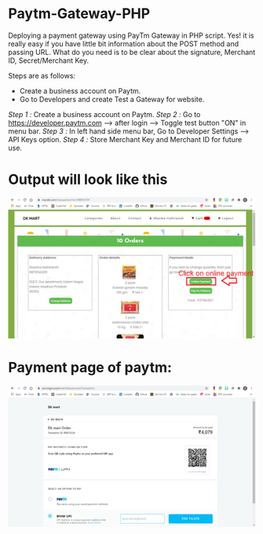 # Paytm-Gateway-PHP
Deploying a payment gateway using PayTm Gateway in PHP script. Yes! it is really easy if you have little bit information about the POST method and passing URL.
What do you need is to be clear about the signature, Merchant ID, Secret/Merchant Key.

Steps are as follows:

 - Create a business account on Paytm.
 - Go to Developers and create Test a Gateway for website.
 
*Step 1 :* Create a business account on Paytm.
*Step 2 :* Go to https://developer.paytm.com --> after login --> Toggle test button "ON" in menu bar.
*Step 3 :* In left hand side menu bar, Go to Developer Settings --> API Keys option.
*Step 4 :* Store Merchant Key and Merchant ID for future use.

 
 # Output will look like this
 ![screenshot-1](https://github.com/mahisharma-cs/Paytm-Gateway-PHP/blob/master/Paytm-Gateway-PHP/images/ss1.png)
 
 # Payment page of paytm:
 ![screenshot-2](https://github.com/mahisharma-cs/Paytm-Gateway-PHP/blob/master/Paytm-Gateway-PHP/images/ss2.png)
 
 
 
